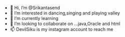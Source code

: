 - 👋 Hi, I’m @Srikantasend
- 👀 I’m interested in dancing,singing and playing valley
- 🌱 I’m currently learning 
- 💞️ I’m looking to collaborate on ...java,Oracle and html
- 📫 DevilSiku is my instagram account to reach me

<!---
Srikantsend/Srikantsend is a ✨ special ✨ repository because its `README.md` (this file) appears on your GitHub profile.
You can click the Preview link to take a look at your changes.
--->
